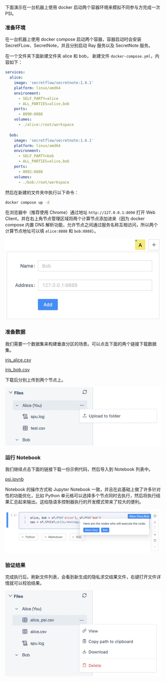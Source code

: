 下面演示在一台机器上使用 docker 启动两个容器环境来模拟不同参与方完成一次 PSI。

### 准备环境

在一台机器上使用 docker compose 启动两个容器，容器启动时会安装 SecretFLow、SecretNote，并且分别启动 Ray 服务以及 SecretNote 服务。

在一个文件夹下面新建文件夹 alice 和 bob， 新建文件 `docker-compose.yml`，内容如下：

```yml
services:
  alice:
    image: 'secretflow/secretnote:1.6.1'
    platform: linux/amd64
    environment:
      - SELF_PARTY=alice
      - ALL_PARTIES=alice,bob
    ports:
      - 8090:8888
    volumes:
      - ./alice:/root/workspace

  bob:
    image: 'secretflow/secretnote:1.6.1'
    platform: linux/amd64
    environment:
      - SELF_PARTY=bob
      - ALL_PARTIES=alice,bob
    ports:
      - 8092:8888
    volumes:
      - ./bob:/root/workspace
```

然后在新建的文件夹中执行以下命令：

```bash
docker compose up -d
```

在浏览器中（推荐使用 Chrome）通过地址 `http://127.0.0.1:8090` 打开 Web Client，并在右上角节点管理区域将两个计算节点添加进来（因为 docker compose 内置 DNS 解析功能，允许节点之间通过服务名称互相访问，所以两个计算节点地址可以填 `alice:8888` 和 `bob:8888`）。

![image.png](./images/node.png)

### 准备数据

我们需要一个数据集来构建垂直分区的场景。可以点击下面的两个链接下载数据集。

[iris_alice.csv](./data/iris_alice.csv)

[iris_bob.csv](./data/iris_bob.csv)

下载后分别上传到两个节点上。

![image.png](./images/file.png)

### 运行 Notebook

我们继续点击下面的链接下载一份示例代码，然后导入到 Notebook 列表中。

[psi.ipynb](./data/psi.ipynb)

Notebook 的操作方式和 Jupyter Notebook 一致，并且在此基础上做了许多针对性的功能优化，比如 Python 单元格可以选择多个节点同时去执行，然后将执行结果汇总起来输出。这给隐语多控制器执行的开发模式带来了较大的便利。

![image.png](./images/code.png)

### 验证结果

完成执行后，刷新文件列表，会看到新生成的隐私求交结果文件，右键打开文件详情就可以校验结果。

![image.png](./images/result.png)
